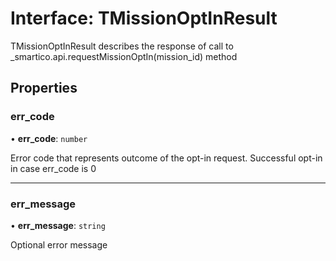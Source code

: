 # Interface: TMissionOptInResult

TMissionOptInResult describes the response of call to _smartico.api.requestMissionOptIn(mission_id) method

## Properties

### err\_code

• **err\_code**: `number`

Error code that represents outcome of the opt-in request. Successful opt-in in case err_code is 0

___

### err\_message

• **err\_message**: `string`

Optional error message
